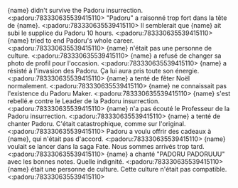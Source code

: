 {name} didn't survive the Padoru insurrection. <:padoru:783330635539415110>
"Padoru" a raisonné trop fort dans la tête de {name}. <:padoru:783330635539415110>
Il semblerait que {name} ait subi le supplice du Padoru 10 hours. <:padoru:783330635539415110>
{name} tried to end Padoru's whole career. <:padoru:783330635539415110>
{name} n'était pas une personne de culture. <:padoru:783330635539415110>
{name} a refusé de changer sa photo de profil pour l'occasion. <:padoru:783330635539415110>
{name} a résisté à l'invasion des Padoru. Ça lui aura pris toute son énergie. <:padoru:783330635539415110>
{name} a tenté de fêter Noël normalement. <:padoru:783330635539415110>
{name} ne connaissait pas l'existence du Padoru Maker. <:padoru:783330635539415110>
{name} s'est rebellé.e contre le Leader de la Padoru insurrection. <:padoru:783330635539415110>
{name} n'a pas écouté le Professeur de la Padoru insurrection. <:padoru:783330635539415110>
{name} a tenté de chanter Padoru. C'était catastrophique, comme sur l'original. <:padoru:783330635539415110>
Padoru a voulu offrir des cadeaux à {name}, qui n'était pas d'accord. <:padoru:783330635539415110>
{name} voulait se lancer dans la saga Fate. Nous sommes arrivés trop tard. <:padoru:783330635539415110>
{name} a chanté "PADORU PADORUUU" avec les bonnes notes. Quelle indignité. <:padoru:783330635539415110>
{name} était une personne de culture. Cette culture n'était pas compatible. <:padoru:783330635539415110>

